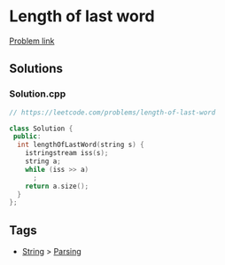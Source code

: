 # Length of last word

[Problem link](https://leetcode.com/problems/length-of-last-word)

## Solutions


### Solution.cpp
```cpp
// https://leetcode.com/problems/length-of-last-word

class Solution {
 public:
  int lengthOfLastWord(string s) {
    istringstream iss(s);
    string a;
    while (iss >> a)
      ;
    return a.size();
  }
};
```
## Tags

* [String](/Collections/string.md#string) > [Parsing](/Collections/string.md#parsing)
